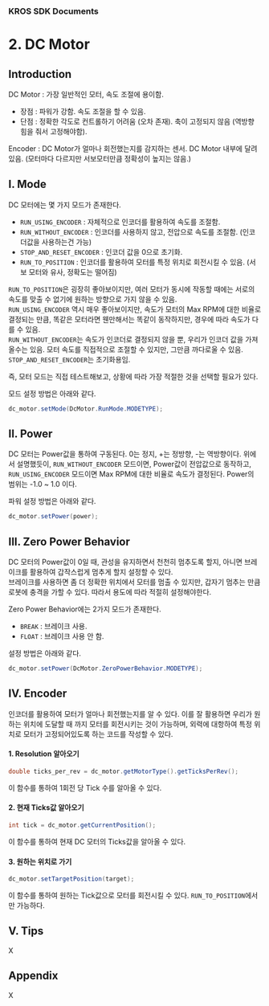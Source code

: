 ### KROS SDK Documents
# 2. DC Motor

## Introduction

DC Motor : 가장 일반적인 모터, 속도 조절에 용이함.

* 장점 : 파워가 강함. 속도 조절을 할 수 있음.
* 단점 : 정확한 각도로 컨트롤하기 어려움 (오차 존재). 축이 고정되지 않음 (역방향 힘을 줘서 고정해야함).
      
Encoder : DC Motor가 얼마나 회전했는지를 감지하는 센서. DC Motor 내부에 달려있음. (모터마다 다르지만 서보모터만큼 정확성이 높지는 않음.)
      
## I. Mode
DC 모터에는 몇 가지 모드가 존재한다.
* `RUN_USING_ENCODER` : 자체적으로 인코더를 활용하여 속도를 조절함.
* `RUN_WITHOUT_ENCODER` : 인코더를 사용하지 않고, 전압으로 속도를 조절함. (인코더값을 사용하는건 가능)
* `STOP_AND_RESET_ENCODER` : 인코더 값을 0으로 초기화.
* `RUN_TO_POSITION` : 인코더를 활용하여 모터를 특정 위치로 회전시킬 수 있음. (서보 모터와 유사, 정확도는 떨어짐)
      
`RUN_TO_POSITION`은 굉장히 좋아보이지만, 여러 모터가 동시에 작동할 때에는 서로의 속도를 맞출 수 없기에 원하는 방향으로 가지 않을 수 있음.      
`RUN_USING_ENCODER` 역시 매우 좋아보이지만, 속도가 모터의 Max RPM에 대한 비율로 결정되는 만큼, 똑같은 모터라면 웬만해서는 똑같이 동작하지만, 경우에 따라 속도가 다를 수 있음.      
`RUN_WITHOUT_ENCODER`는 속도가 인코더로 결정되지 않을 뿐, 우리가 인코더 값을 가져올수는 있음. 모터 속도를 직접적으로 조절할 수 있지만, 그만큼 까다로울 수 있음.      
`STOP_AND_RESET_ENCODER`는 초기화용임.      
      
즉, 모터 모드는 직접 테스트해보고, 상황에 따라 가장 적절한 것을 선택할 필요가 있다.
      
모드 설정 방법은 아래와 같다.
```java
dc_motor.setMode(DcMotor.RunMode.MODETYPE);
```

## II. Power
DC 모터는 Power값을 통하여 구동된다. 0는 정지, +는 정방향, -는 역방향이다. 
위에서 설명했듯이, `RUN_WITHOUT_ENCODER` 모드이면, Power값이 전압값으로 동작하고, `RUN_USING_ENCODER` 모드이면 Max RPM에 대한 비율로 속도가 결정된다.
Power의 범위는 -1.0 ~ 1.0 이다.

파워 설정 방법은 아래와 같다.
```java
dc_motor.setPower(power);
```

## III. Zero Power Behavior
DC 모터의 Power값이 0일 때, 관성을 유지하면서 천천히 멈추도록 할지, 아니면 브레이크를 활용하여 갑작스럽게 멈추게 할지 설정할 수 있다.      
브레이크를 사용하면 좀 더 정확한 위치에서 모터를 멈출 수 있지만, 갑자기 멈추는 만큼 로봇에 충격을 가할 수 있다. 따라서 용도에 따라 적절히 설정해야한다.      

Zero Power Behavior에는 2가지 모드가 존재한다.
* `BREAK` : 브레이크 사용.
* `FLOAT` : 브레이크 사용 안 함.

설정 방법은 아래와 같다.
```java
dc_motor.setPower(DcMotor.ZeroPowerBehavior.MODETYPE);
```

## IV. Encoder
인코더를 활용하여 모터가 얼마나 회전했는지를 알 수 있다. 이를 잘 활용하면 우리가 원하는 위치에 도달할 때 까지 모터를 회전시키는 것이 가능하며, 
외력에 대항하여 특정 위치로 모터가 고정되어있도록 하는 코드를 작성할 수 있다.

#### 1. Resolution 알아오기
```java
double ticks_per_rev = dc_motor.getMotorType().getTicksPerRev();
```
이 함수를 통하여 1회전 당 Tick 수를 알아올 수 있다. 

#### 2. 현재 Ticks값 알아오기
```java
int tick = dc_motor.getCurrentPosition();
```
이 함수를 통하여 현재 DC 모터의 Ticks값을 알아올 수 있다.

#### 3. 원하는 위치로 가기
```java
dc_motor.setTargetPosition(target);
```
이 함수를 통하여 원하는 Tick값으로 모터를 회전시킬 수 있다. `RUN_TO_POSITION`에서만 가능하다.

## V. Tips
X

## Appendix
X
